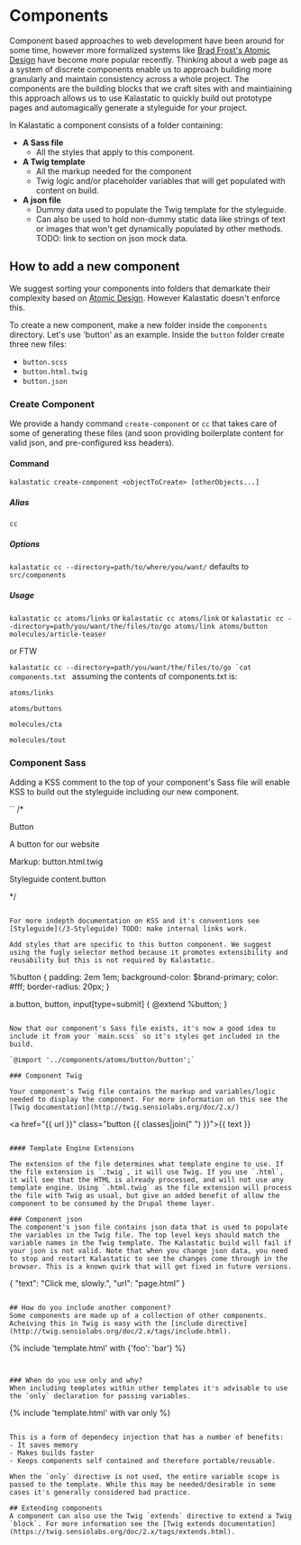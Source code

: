 # Components

Component based approaches to web development have been around for some time, however more formalized systems like [Brad Frost's Atomic Design](http://bradfrost.com/blog/post/atomic-web-design/) have become more popular recently. Thinking about a web page as a system of discrete components enable us to approach building more granularly and maintain consistency across a whole project. The components are the building blocks that we craft sites with and maintiaining this approach allows us to use Kalastatic to quickly build out prototype pages and automagically generate a styleguide for your project.

In Kalastatic a component consists of a folder containing:

- **A Sass file**
	- All the styles that apply to this component.
- **A Twig template**
	- All the markup needed for the component
	- Twig logic and/or placeholder variables that will get populated with content on build.
- **A json file**
	- Dummy data used to populate the Twig template for the styleguide.
	- Can also be used to hold non-dummy static data like strings of text or images that won't get dynamically populated by other methods. TODO: link to section on json mock data.

## How to add a new component
We suggest sorting your components into folders that demarkate their complexity based on [Atomic Design](http://bradfrost.com/blog/post/atomic-web-design/). However Kalastatic doesn't enforce this.

To create a new component, make a new folder inside the `components` directory. Let's use 'button' as an example.
Inside the `button` folder create three new files:

- `button.scss`
- `button.html.twig`
- `button.json`

### Create Component
We provide a handy command ```create-component``` or ```cc``` that takes care of some of generating these files (and soon providing boilerplate content for valid json, and pre-configured kss headers).


#### Command

```kalastatic create-component <objectToCreate> [otherObjects...]```

##### Alias
```cc```

##### Options
```kalastatic cc --directory=path/to/where/you/want/``` defaults to ```src/components```

##### Usage
```kalastatic cc atoms/links```
or ```kalastatic cc atoms/link```
or ```kalastatic cc --directory=path/you/want/the/files/to/go atoms/link atoms/button molecules/article-teaser```

or FTW

```kalastatic cc --directory=path/you/want/the/files/to/go `cat components.txt ```
assuming the contents of components.txt is:

```
atoms/links

atoms/buttons

molecules/cta

molecules/tout
```

### Component Sass
Adding a KSS comment to the top of your component's Sass file will enable KSS to build out the styleguide including our new component.

``
/*

Button

A button for our website

Markup: button.html.twig

Styleguide content.button

*/
```

For more indepth documentation on KSS and it's conventions see [Styleguide](/3-Styleguide) TODO: make internal links work.

Add styles that are specific to this button component. We suggest using the fugly selector method because it promotes extensibility and reusability but this is not required by Kalastatic.

```
%button {
  padding: 2em 1em;
  background-color: $brand-primary;
  color: #fff;
  border-radius: 20px;
 }

 a.button,
 button,
 input[type=submit] {
   @extend %button;
 }

```

Now that our component's Sass file exists, it's now a good idea to include it from your `main.scss` so it's styles get included in the build.

`@import '../components/atoms/button/button';`

### Component Twig

Your component's Twig file contains the markup and variables/logic needed to display the component. For more information on this see the [Twig documentation](http://twig.sensiolabs.org/doc/2.x/)

```
<a href="{{ url }}" class="button {{ classes|join(" ") }}">{{ text }}</a>
```

#### Template Engine Extensions

The extension of the file determines what template engine to use. If the file extension is `.twig`, it will use Twig. If you use `.html`, it will see that the HTML is already processed, and will not use any template engine. Using `.html.twig` as the file extension will process the file with Twig as usual, but give an added benefit of allow the component to be consumed by the Drupal theme layer.

### Component json
The component's json file contains json data that is used to populate the variables in the Twig file. The top level keys should match the variable names in the Twig template. The Kalastatic build will fail if your json is not valid. Note that when you change json data, you need to stop and restart Kalastatic to see the changes come through in the browser. This is a known quirk that will get fixed in future versions.

```
{
  "text": "Click me, slowly.",
  "url": "page.html"
}
```

## How do you include another component?
Some components are made up of a collection of other components. Acheiving this in Twig is easy with the [include directive](http://twig.sensiolabs.org/doc/2.x/tags/include.html).

```
{% include 'template.html' with {'foo': 'bar'} %}

```


### When do you use only and why?
When including templates within other templates it's advisable to use the `only` declaration for passing variables.

```
{% include 'template.html' with var only %}

```

This is a form of dependecy injection that has a number of benefits:
- It saves memory
- Makes builds faster
- Keeps components self contained and therefore portable/reusable.

When the `only` directive is not used, the entire variable scope is passed to the template. While this may be needed/desirable in some cases it's generally considered bad practice.

## Extending components
A component can also use the Twig `extends` directive to extend a Twig `block`. For more information see the [Twig extends documentation](https://twig.sensiolabs.org/doc/2.x/tags/extends.html).
